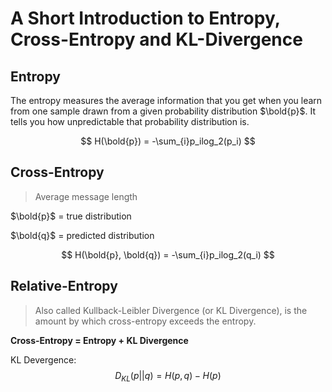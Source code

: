 A Short Introduction to Entropy, Cross-Entropy and KL-Divergence
================================================================

Entropy
-------
The entropy measures the average information that you get when you learn from
one sample drawn from a given probability distribution $\bold{p}$. It tells you
how unpredictable that probability distribution is.

$$ H(\bold{p}) = -\sum_{i}p_ilog_2(p_i) $$

Cross-Entropy
-------------
>Average message length

$\bold{p}$ = true distribution

$\bold{q}$ = predicted distribution

$$ H(\bold{p}, \bold{q}) = -\sum_{i}p_ilog_2(q_i) $$

Relative-Entropy
----------------
> Also called Kullback-Leibler Divergence (or KL Divergence), is the amount by which cross-entropy exceeds the
entropy.

**Cross-Entropy = Entropy + KL Divergence**

KL Devergence:
$$D_{KL}(p||q) = H(p, q)-H(p)$$
